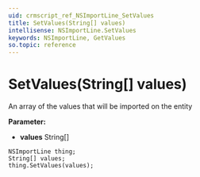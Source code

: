 ```yaml
---
uid: crmscript_ref_NSImportLine_SetValues
title: SetValues(String[] values)
intellisense: NSImportLine.SetValues
keywords: NSImportLine, GetValues
so.topic: reference
---
```


# SetValues(String[] values)

An array of the values that will be imported on the entity

**Parameter:** 
* **values** String[]

```crmscript
NSImportLine thing;
String[] values;
thing.SetValues(values);
```


